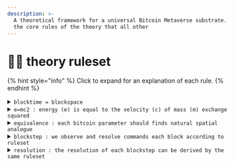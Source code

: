 ```yaml
---
description: >-
  A theoretical framework for a universal Bitcoin Metaverse substrate. These are
  the core rules of the theory that all other
---
```


# 👨🏫 theory ruleset

{% hint style="info" %}
Click to expand for an explanation of each rule.
{% endhint %}

<details>

<summary><code>blocktime = blockspace</code></summary>

Bitmap Theory applies Einstein's Theory of Relativity to Bitcoin. The concept of Spacetime is extended to the Blockchain Timechain. In the same way we equate space to time, we do this by converting Blocktime to Blockspace.

</details>

<details>

<summary><code>e=mc2 : energy (e) is equal to the velocity (c) of mass (m) exchange squared</code></summary>

Energy can be measured by the velocity of mass in an exchange. This applies in economics, where money velocity is a key performance indicator of a healthy economy, similar to a boilers pressure gauge. This provides a useful frame to measure the energetic states of systems such as Bitcoin.

</details>

<details>

<summary><code>equivalence : each bitcoin parameter should finds natural spatial analogue</code></summary>

Bitcoin captures snapshots of global human economic activity upon the Bitcoin Blockchain roughly every ten minutes. These snapshots are known as blocks. Each block is a powerful time capsule that may be reference and drawn upon across time from the point it was mined, until the very last Bitcoin node goes dark. The cryptographic time-energy data captured within the blocks are extremely powerful vessels, thought to carry within them entire worlds that can be unveiled by alchenomist equating spatial analogues and using this to transmute between the time and space.

</details>

<details>

<summary><code>blockstep : we observe and resolve commands each block according to ruleset</code></summary>

Every ten minutes, on average, a new Bitcoin Block is mined. We consider this one STEP within blocktime, otherwise known as one blockstep. This rule borrows from turn-based games such as Magic The Gathering, and provides a useful framework to build chain-based rule systems, by accepting the core premise that blockstep is how we measure steps across the timechain.

</details>

<details>

<summary><code>resolution : the resolution of each blockstep can be derived by the same ruleset</code></summary>

Each block is a set of instructions. In native Bitcoin, these instructions simply convey a value transfer of Bitcoin units between wallets. It is the miners that resolve these transfers cryptographically, through Proof of Work. Within Ordinals Theory, these instructions become more complex, using the indexing of satoshi's as the basis for co-ordination and data storage. In this sense, it is the indexers that resolve the rule system of Ordinals, they are the referee. This may seem like a central point of failure at first, but in reality the referee's are there to enforce the rules which supercede them. Any referee who is not upholding the rules of the game is replaced. This puts the ruleset at the core of any meta-protocol such as Ordinals and Bitmap that require proper indexing. So long as the ruleset will lead to the same results, resolution can occur regardless.

</details>
